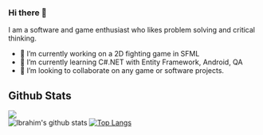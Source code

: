 ### Hi there 👋

I am a software and game enthusiast who likes problem solving and critical thinking.

- 🔭 I’m currently working on a 2D fighting game in SFML
- 🌱 I’m currently learning C#.NET with Entity Framework, Android, QA
- 👯 I’m looking to collaborate on any game or software projects.

##  Github Stats
![](https://komarev.com/ghpvc/?username=aliemir99&color=green)<br/>
![Ibrahim's github stats](https://github-readme-stats.vercel.app/api?username=aliemir99&show_icons=true&theme=vision-friendly-dark)
[![Top Langs](https://github-readme-stats.vercel.app/api/top-langs/?username=aliemir99&layout=compact)](https://github.com/aliemir99/)

